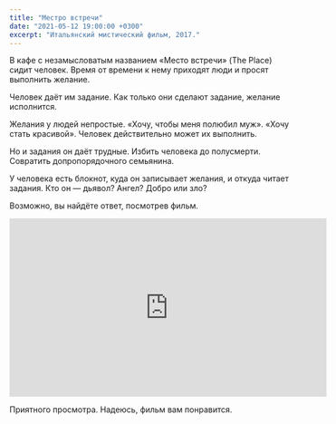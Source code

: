 ```yaml
---
title: "Местро встречи"
date: "2021-05-12 19:00:00 +0300"
excerpt: "Итальянский мистический фильм, 2017."
---
```


В кафе с незамысловатым названием «Место встречи» (The Place) сидит человек. Время от времени к нему приходят люди и просят выполнить желание.

Человек даёт им задание. Как только они сделают задание, желание исполнится.

Желания у людей непростые. «Хочу, чтобы меня полюбил муж». «Хочу стать красивой». Человек действительно может их выполнить.

Но и задания он даёт трудные. Избить человека до полусмерти. Совратить допропорядочного семьянина.

У человека есть блокнот, куда он записывает желания, и откуда читает задания. Кто он — дьявол? Ангел? Добро или зло?

Возможно, вы найдёте ответ, посмотрев фильм.

<div class="video-wrapper">
    <iframe width="560" height="315" src="https://www.youtube.com/embed/tvxKQKwdYxU" title="YouTube video player" frameborder="0" allow="accelerometer; autoplay; clipboard-write; encrypted-media; gyroscope; picture-in-picture" allowfullscreen></iframe>
</div>

Приятного просмотра. Надеюсь, фильм вам понравится.